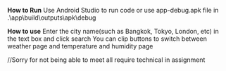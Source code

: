**How to Run**
Use Android Studio to run code or use app-debug.apk file in .\app\build\outputs\apk\debug

**How to use**
Enter the city name(such as Bangkok, Tokyo, London, etc) in the text box and click search
You can clip buttons to switch between weather page and temperature and humidity page

//Sorry for not being able to meet all require technical in assignment